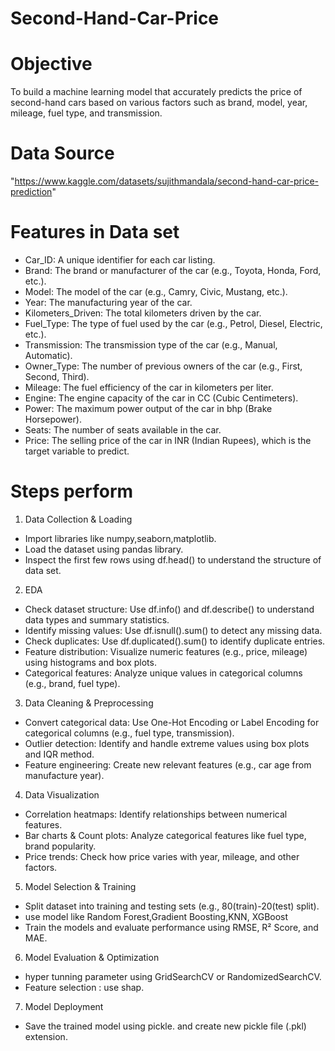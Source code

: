 # Second-Hand-Car-Price

# Objective
To build a machine learning model that accurately predicts the price of second-hand cars based on various factors such as brand, model, year, mileage, fuel type, and transmission.

# Data Source 
"https://www.kaggle.com/datasets/sujithmandala/second-hand-car-price-prediction"

# Features in Data set
- Car_ID: A unique identifier for each car listing.
- Brand: The brand or manufacturer of the car (e.g., Toyota, Honda, Ford, etc.).
- Model: The model of the car (e.g., Camry, Civic, Mustang, etc.).
- Year: The manufacturing year of the car.
- Kilometers_Driven: The total kilometers driven by the car.
- Fuel_Type: The type of fuel used by the car (e.g., Petrol, Diesel, Electric, etc.).
- Transmission: The transmission type of the car (e.g., Manual, Automatic).
- Owner_Type: The number of previous owners of the car (e.g., First, Second, Third).
- Mileage: The fuel efficiency of the car in kilometers per liter.
- Engine: The engine capacity of the car in CC (Cubic Centimeters).
- Power: The maximum power output of the car in bhp (Brake Horsepower).
- Seats: The number of seats available in the car.
- Price: The selling price of the car in INR (Indian Rupees), which is the target variable to predict.

# Steps perform 
1. Data Collection & Loading
- Import libraries like numpy,seaborn,matplotlib.
- Load the dataset using pandas library.
- Inspect the first few rows using df.head() to understand the structure of data set.
  
2. EDA
- Check dataset structure: Use df.info() and df.describe() to understand data types and summary statistics.
- Identify missing values: Use df.isnull().sum() to detect any missing data.
- Check duplicates: Use df.duplicated().sum() to identify duplicate entries.
- Feature distribution: Visualize numeric features (e.g., price, mileage) using histograms and box plots.
- Categorical features: Analyze unique values in categorical columns (e.g., brand, fuel type).

3. Data Cleaning & Preprocessing
- Convert categorical data: Use One-Hot Encoding or Label Encoding for categorical columns (e.g., fuel type, transmission).
- Outlier detection: Identify and handle extreme values using box plots and IQR method.
- Feature engineering: Create new relevant features (e.g., car age from manufacture year).

4. Data Visualization
- Correlation heatmaps: Identify relationships between numerical features.
- Bar charts & Count plots: Analyze categorical features like fuel type, brand popularity.
- Price trends: Check how price varies with year, mileage, and other factors.

5. Model Selection & Training
- Split dataset into training and testing sets (e.g., 80(train)-20(test) split).
- use model like Random Forest,Gradient Boosting,KNN, XGBoost
- Train the models and evaluate performance using RMSE, R² Score, and MAE.

6. Model Evaluation & Optimization
- hyper tunning parameter using GridSearchCV or RandomizedSearchCV.
- Feature selection : use shap.

7. Model Deployment
- Save the trained model using pickle. and create new pickle file (.pkl) extension.
